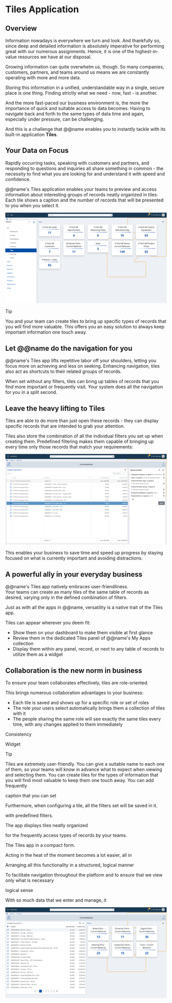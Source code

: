 # Tiles Application

## Overview

Information nowadays is everywhere we turn and look. 
And thankfully so, since deep and detailed information is absolutely imperative for performing great with our numerous assignments. 
Hence, it is one of the highest-in-value resources we have at our disposal.  

Growing information can quite overwhelm us, though. 
So many companies, customers, partners, and teams around us means we are constantly operating with more and more data.  

Storing this information in a unified, understandable way in a single, secure place is one thing. 
Finding strictly what we need - now, fast - is another.  

And the more fast-paced our business environment is, the more the importance of quick and suitable access to data becomes. 
Having to navigate back and forth to the same types of data time and again, especially under pressure, can be challenging.  

And this is a challenge that @@name enables you to instantly tackle with its built-in application **Tiles**.  

## Your Data on Focus

Rapidly occurring tasks, speaking with customers and partners, and responding to questions and inquiries all share something in common - the necessity to find what you are looking for and understand it with speed and confidence.  

@@name's Tiles application enables your teams to preview and access information about interesting groups of records neatly organized in tiles. 
Each tile shows a caption and the number of records that will be presented to you when you select it.  

![Tiles](Tiles-erp-net-image-2023-08-24.png)  

> [!TIP]  
> You and your team can create tiles to bring up specific types of records that you will find more valuable.
> This offers you an easy solution to always keep important information one touch away.  

## Let @@name do the navigation for you

@@name's Tiles app lifts repetitive labor off your shoulders, letting you focus more on achieving and less on seeking. 
Enhancing navigation, tiles also act as shortcuts to their related groups of records.  

When set without any filters, tiles can bring up tables of records that you find more important or frequently visit. 
Your system does all the navigation for you in a split second.  

## Leave the heavy lifting to Tiles

Tiles are able to do more than just open these records - they can display specific records that are intended to grab your attention.  

Tiles also store the combination of all the individual filters you set up when creating them. 
Predefined filtering makes them capable of bringing up every time only those records that match your requirements:  

![Tiles - Navigator with Filters Applied](Tiles-erp-net-navigator-filters-applied-2023-08-24.png)  

This enables your business to save time and speed up progress by staying focused on what is currently important and avoiding distractions.  

## A powerful ally in your everyday business

@@name's Tiles app natively embraces user-friendliness.  
Your teams can create as many tiles of the same table of records as desired, varying only in the defined combination of filters.  

Just as with all the apps in @@name, versatility is a native trait of the Tiles app.  

Tiles can appear wherever you deem fit:  

* Show them on your dashboard to make them visible at first glance  
* Review them in the dedicated Tiles panel of @@name's My Apps collection  
* Display them within any panel, record, or next to any table of records to utilize them as a widget  




## Collaboration is the new norm in business

To ensure your team collaborates effectively, tiles are role-oriented.  

This brings numerous collaboration advantages to your business:  

* Each tile is saved and shows up for a specific role or set of roles  
* The role your users select automatically brings them a collection of tiles with it  
* The people sharing the same role will see exactly the same tiles every time, with any changes applied to them immediately  

Consistency

Widget


> [!TIP]  
> Tiles are extremely user-friendly.
> You can give a suitable name to each one of them, so your teams will know in advance what to expect when viewing and selecting them. 
> You can create tiles for the types of information that you will find most valuable to keep them one touch away.
> You can add frequently 


caption that you can set 


Furthermore, when configuring a tile, all the filters set will be saved in it.  

with predefined filters.  





The app displays tiles neatly organized 

for the frequently access types of records by your teams.  

The Tiles app   in a compact form.  




Acting in the heat of the moment becomes a lot easier, all in 




Arranging all this functionality in a structured, logical manner

To facilitate navigation throughout the platform and to ensure that we view only what is necessary 

logical sense

With so much data that we enter and manage, it 

![Tiles - In Context of a Navigator](Tiles-erp-net-navigator-widget-in-context-2023-08-25.png)  
